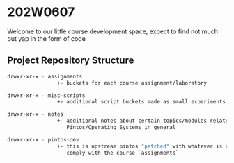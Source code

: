 # 202W0607

Welcome to our little course development space, expect to find not much but
yap in the form of code

## Project Repository Structure

```sh
drwxr-xr-x - assignments
                +- buckets for each course assignment/laboratory

drwxr-xr-x - misc-scripts
                +- additional script buckets made as small experiments

drwxr-xr-x - notes
                +- additional notes about certain topics/modules related to
                   Pintos/Operating Systems in general

drwxr-xr-x - pintos-dev
                +- this is upstream pintos "patched" with whatever is needed to
                   comply with the course `assignments`
```

